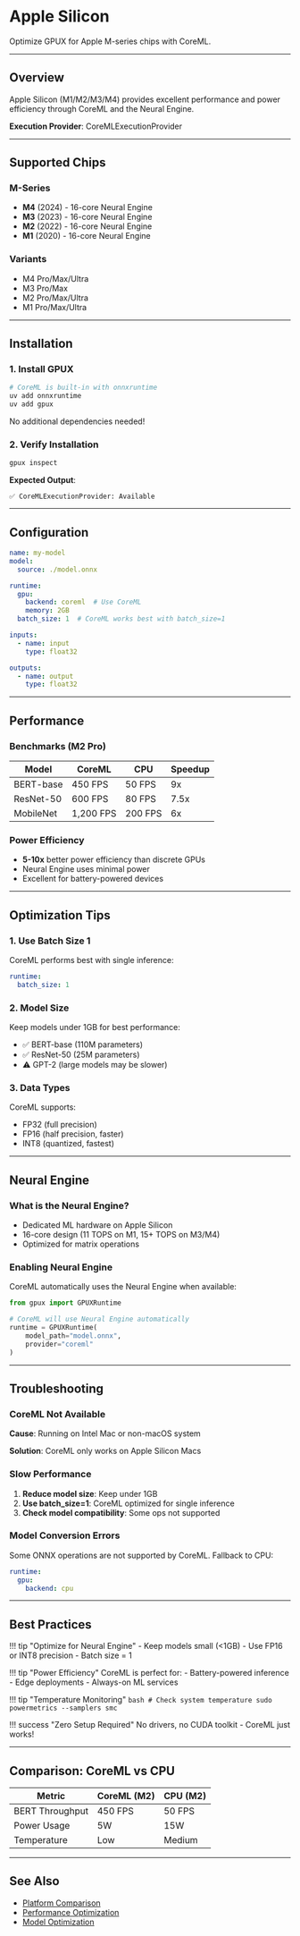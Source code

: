 # Apple Silicon

Optimize GPUX for Apple M-series chips with CoreML.

---

## Overview

Apple Silicon (M1/M2/M3/M4) provides excellent performance and power efficiency through CoreML and the Neural Engine.

**Execution Provider**: CoreMLExecutionProvider

---

## Supported Chips

### M-Series
- **M4** (2024) - 16-core Neural Engine
- **M3** (2023) - 16-core Neural Engine
- **M2** (2022) - 16-core Neural Engine
- **M1** (2020) - 16-core Neural Engine

### Variants
- M4 Pro/Max/Ultra
- M3 Pro/Max
- M2 Pro/Max/Ultra
- M1 Pro/Max/Ultra

---

## Installation

### 1. Install GPUX

```bash
# CoreML is built-in with onnxruntime
uv add onnxruntime
uv add gpux
```

No additional dependencies needed!

### 2. Verify Installation

```bash
gpux inspect
```

**Expected Output**:
```
✅ CoreMLExecutionProvider: Available
```

---

## Configuration

```yaml
name: my-model
model:
  source: ./model.onnx

runtime:
  gpu:
    backend: coreml  # Use CoreML
    memory: 2GB
  batch_size: 1  # CoreML works best with batch_size=1

inputs:
  - name: input
    type: float32

outputs:
  - name: output
    type: float32
```

---

## Performance

### Benchmarks (M2 Pro)

| Model | CoreML | CPU | Speedup |
|-------|--------|-----|---------|
| BERT-base | 450 FPS | 50 FPS | 9x |
| ResNet-50 | 600 FPS | 80 FPS | 7.5x |
| MobileNet | 1,200 FPS | 200 FPS | 6x |

### Power Efficiency

- **5-10x** better power efficiency than discrete GPUs
- Neural Engine uses minimal power
- Excellent for battery-powered devices

---

## Optimization Tips

### 1. Use Batch Size 1

CoreML performs best with single inference:

```yaml
runtime:
  batch_size: 1
```

### 2. Model Size

Keep models under 1GB for best performance:

- ✅ BERT-base (110M parameters)
- ✅ ResNet-50 (25M parameters)
- ⚠️ GPT-2 (large models may be slower)

### 3. Data Types

CoreML supports:
- FP32 (full precision)
- FP16 (half precision, faster)
- INT8 (quantized, fastest)

---

## Neural Engine

### What is the Neural Engine?

- Dedicated ML hardware on Apple Silicon
- 16-core design (11 TOPS on M1, 15+ TOPS on M3/M4)
- Optimized for matrix operations

### Enabling Neural Engine

CoreML automatically uses the Neural Engine when available:

```python
from gpux import GPUXRuntime

# CoreML will use Neural Engine automatically
runtime = GPUXRuntime(
    model_path="model.onnx",
    provider="coreml"
)
```

---

## Troubleshooting

### CoreML Not Available

**Cause**: Running on Intel Mac or non-macOS system

**Solution**: CoreML only works on Apple Silicon Macs

### Slow Performance

1. **Reduce model size**: Keep under 1GB
2. **Use batch_size=1**: CoreML optimized for single inference
3. **Check model compatibility**: Some ops not supported

### Model Conversion Errors

Some ONNX operations are not supported by CoreML. Fallback to CPU:

```yaml
runtime:
  gpu:
    backend: cpu
```

---

## Best Practices

!!! tip "Optimize for Neural Engine"
    - Keep models small (<1GB)
    - Use FP16 or INT8 precision
    - Batch size = 1

!!! tip "Power Efficiency"
    CoreML is perfect for:
    - Battery-powered inference
    - Edge deployments
    - Always-on ML services

!!! tip "Temperature Monitoring"
    ```bash
    # Check system temperature
    sudo powermetrics --samplers smc
    ```

!!! success "Zero Setup Required"
    No drivers, no CUDA toolkit - CoreML just works!

---

## Comparison: CoreML vs CPU

| Metric | CoreML (M2) | CPU (M2) |
|--------|-------------|----------|
| BERT Throughput | 450 FPS | 50 FPS |
| Power Usage | 5W | 15W |
| Temperature | Low | Medium |

---

## See Also

- [Platform Comparison](index.md)
- [Performance Optimization](../advanced/optimization.md)
- [Model Optimization](../guide/models.md)
